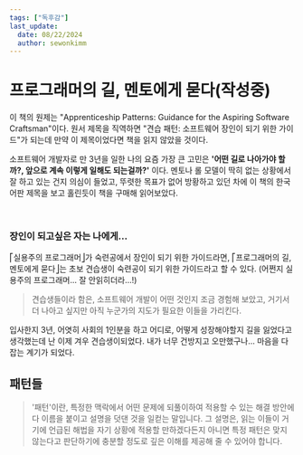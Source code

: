 ```yaml
---
tags: ["독후감"]
last_update:
  date: 08/22/2024
  author: sewonkimm
---
```


# 프로그래머의 길, 멘토에게 묻다(작성중)

이 책의 원제는 "Apprenticeship Patterns: Guidance for the Aspiring Software Craftsman"이다.
원서 제목을 직역하면 "견습 패턴: 소프트웨어 장인이 되기 위한 가이드"가 되는데 만약 이 제목이었다면 책을 읽지 않았을 것이다.

소프트웨어 개발자로 만 3년을 일한 나의 요즘 가장 큰 고민은 **'어떤 길로 나아가야 할까?, 앞으로 계속 이렇게 일해도 되는걸까?'** 이다.
멘토나 롤 모델이 딱히 없는 상황에서 잘 하고 있는 건지 의심이 들었고, 뚜렷한 목표가 없어 방황하고 있던 차에 이 책의 한국어판 제목을 보고 홀린듯이 책을 구매해 읽어보았다.

<br />

### 장인이 되고싶은 자는 나에게...

⎡실용주의 프로그래머⎦가 숙련공에서 장인이 되기 위한 가이드라면, ⎡프로그래머의 길, 멘토에게 묻다⎦는 초보 견습생이 숙련공이 되기 위한 가이드라고 할 수 있다.
(어쩐지 실용주의 프로그래머... 잘 안읽히더라...!)

> 견습생들이라 함은, 소프트웨어 개발이 어떤 것인지 조금 경험해 보았고, 거기서 더 나아고 싶지만 아직 누군가의 지도가 필요한 이들을 가리킨다.

입사한지 3년, 어엿히 사회의 1인분을 하고 어디로, 어떻게 성장해야할지 길을 잃었다고 생각했는데 난 이제 겨우 견습생이되었다.
내가 너무 건방지고 오만했구나... 마음을 다잡는 계기가 되었다.

## 패턴들

> '패턴'이란, 특정한 맥락에서 어떤 문제에 되풀이하여 적용할 수 있는 해결 방안에다 이름을 붙이고 설명을 덧댄 것을 일컫는 말입니다. 그 설명은, 읽는 이들이 거기에 언급된 해법을 자기 상황에 적용할 만하겠다든지 아니면 특정 패턴은 맞지 않는다고 판단하기에 충분할 정도로 깊은 이해를 제공해 줄 수 있어야 합니다.
